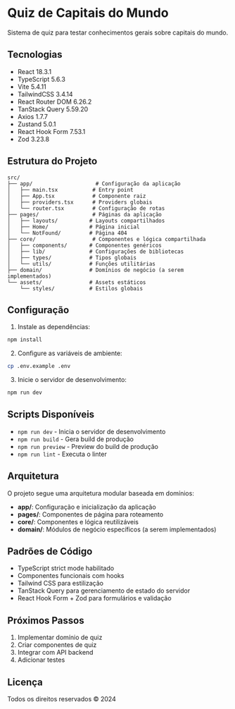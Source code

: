 # Quiz de Capitais do Mundo

Sistema de quiz para testar conhecimentos gerais sobre capitais do mundo.

## Tecnologias

- React 18.3.1
- TypeScript 5.6.3
- Vite 5.4.11
- TailwindCSS 3.4.14
- React Router DOM 6.26.2
- TanStack Query 5.59.20
- Axios 1.7.7
- Zustand 5.0.1
- React Hook Form 7.53.1
- Zod 3.23.8

## Estrutura do Projeto

```
src/
├── app/                    # Configuração da aplicação
│   ├── main.tsx           # Entry point
│   ├── App.tsx            # Componente raiz
│   ├── providers.tsx      # Providers globais
│   └── router.tsx         # Configuração de rotas
├── pages/                 # Páginas da aplicação
│   ├── layouts/          # Layouts compartilhados
│   ├── Home/             # Página inicial
│   └── NotFound/         # Página 404
├── core/                  # Componentes e lógica compartilhada
│   ├── components/       # Componentes genéricos
│   ├── lib/              # Configurações de bibliotecas
│   ├── types/            # Tipos globais
│   └── utils/            # Funções utilitárias
├── domain/               # Domínios de negócio (a serem implementados)
└── assets/               # Assets estáticos
    └── styles/           # Estilos globais
```

## Configuração

1. Instale as dependências:
```bash
npm install
```

2. Configure as variáveis de ambiente:
```bash
cp .env.example .env
```

3. Inicie o servidor de desenvolvimento:
```bash
npm run dev
```

## Scripts Disponíveis

- `npm run dev` - Inicia o servidor de desenvolvimento
- `npm run build` - Gera build de produção
- `npm run preview` - Preview do build de produção
- `npm run lint` - Executa o linter

## Arquitetura

O projeto segue uma arquitetura modular baseada em domínios:

- **app/**: Configuração e inicialização da aplicação
- **pages/**: Componentes de página para roteamento
- **core/**: Componentes e lógica reutilizáveis
- **domain/**: Módulos de negócio específicos (a serem implementados)

## Padrões de Código

- TypeScript strict mode habilitado
- Componentes funcionais com hooks
- Tailwind CSS para estilização
- TanStack Query para gerenciamento de estado do servidor
- React Hook Form + Zod para formulários e validação

## Próximos Passos

1. Implementar domínio de quiz
2. Criar componentes de quiz
3. Integrar com API backend
4. Adicionar testes

## Licença

Todos os direitos reservados © 2024